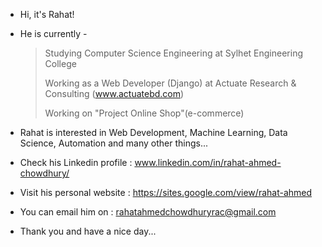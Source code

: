 - Hi, it's Rahat!

- He is currently - 

  > Studying Computer Science Engineering at Sylhet Engineering College
  >
  > Working as a Web Developer (Django) at Actuate Research & Consulting (www.actuatebd.com)
  >
  > Working on "Project Online Shop"(e-commerce)

- Rahat is interested in Web Development, Machine Learning, Data Science, Automation and many other things...

- Check his Linkedin profile : www.linkedin.com/in/rahat-ahmed-chowdhury/ 

- Visit his personal website : https://sites.google.com/view/rahat-ahmed

- You can email him on : rahatahmedchowdhuryrac@gmail.com

- Thank you and have a nice day...
